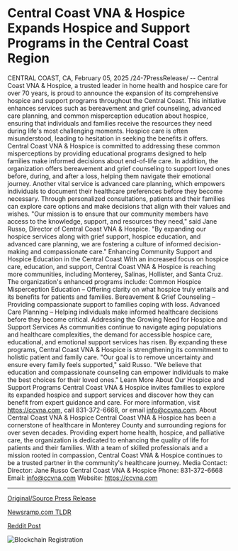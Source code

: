 # Central Coast VNA & Hospice Expands Hospice and Support Programs in the Central Coast Region

CENTRAL COAST, CA, February 05, 2025 /24-7PressRelease/ -- Central Coast VNA & Hospice, a trusted leader in home health and hospice care for over 70 years, is proud to announce the expansion of its comprehensive hospice and support programs throughout the Central Coast. This initiative enhances services such as bereavement and grief counseling, advanced care planning, and common misperception education about hospice, ensuring that individuals and families receive the resources they need during life's most challenging moments.  Hospice care is often misunderstood, leading to hesitation in seeking the benefits it offers. Central Coast VNA & Hospice is committed to addressing these common misperceptions by providing educational programs designed to help families make informed decisions about end-of-life care. In addition, the organization offers bereavement and grief counseling to support loved ones before, during, and after a loss, helping them navigate their emotional journey.  Another vital service is advanced care planning, which empowers individuals to document their healthcare preferences before they become necessary. Through personalized consultations, patients and their families can explore care options and make decisions that align with their values and wishes.  "Our mission is to ensure that our community members have access to the knowledge, support, and resources they need," said Jane Russo, Director of Central Coast VNA & Hospice. "By expanding our hospice services along with grief support, hospice education, and advanced care planning, we are fostering a culture of informed decision-making and compassionate care."  Enhancing Community Support and Hospice Education in the Central Coast  With an increased focus on hospice care, education, and support, Central Coast VNA & Hospice is reaching more communities, including Monterey, Salinas, Hollister, and Santa Cruz. The organization's enhanced programs include:  Common Hospice Misperception Education – Offering clarity on what hospice truly entails and its benefits for patients and families.  Bereavement & Grief Counseling – Providing compassionate support to families coping with loss.  Advanced Care Planning – Helping individuals make informed healthcare decisions before they become critical.  Addressing the Growing Need for Hospice and Support Services  As communities continue to navigate aging populations and healthcare complexities, the demand for accessible hospice care, educational, and emotional support services has risen. By expanding these programs, Central Coast VNA & Hospice is strengthening its commitment to holistic patient and family care.  "Our goal is to remove uncertainty and ensure every family feels supported," said Russo. "We believe that education and compassionate counseling can empower individuals to make the best choices for their loved ones."  Learn More About Our Hospice and Support Programs  Central Coast VNA & Hospice invites families to explore its expanded hospice and support services and discover how they can benefit from expert guidance and care. For more information, visit https://ccvna.com, call 831-372-6668, or email info@ccvna.com.   About Central Coast VNA & Hospice  Central Coast VNA & Hospice has been a cornerstone of healthcare in Monterey County and surrounding regions for over seven decades. Providing expert home health, hospice, and palliative care, the organization is dedicated to enhancing the quality of life for patients and their families. With a team of skilled professionals and a mission rooted in compassion, Central Coast VNA & Hospice continues to be a trusted partner in the community's healthcare journey.  Media Contact: Director: Jane Russo Central Coast VNA & Hospice Phone: 831-372-6668 Email: info@ccvna.com Website: https://ccvna.com 

---

[Original/Source Press Release](https://www.24-7pressrelease.com/press-release/519451/central-coast-vna-hospice-expands-hospice-and-support-programs-in-the-central-coast-region)
                    

[Newsramp.com TLDR](https://newsramp.com/curated-news/central-coast-vna-hospice-enhances-community-support-and-education/2f7e2c0d762d21484de0826f3810fa93) 

 



[Reddit Post](https://www.reddit.com/r/HealthCareNewsInfo/comments/1iiguo9/central_coast_vna_hospice_enhances_community/) 



![Blockchain Registration](https://cdn.newsramp.app/24-7PressRelease/qrcode/252/5/herbiPZx.webp)